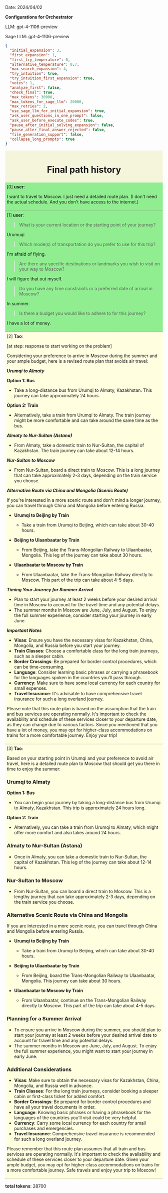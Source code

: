 Date: 2024/04/02

**Configurations for Orchestrator**

LLM: gpt-4-1106-preview

Sage LLM: gpt-4-1106-preview

```json
{
  "initial_expansion": 3,
  "first_expansion": 1,
  "first_try_temperature": 0,
  "alternative_temperature": 0.7,
  "max_search_expansion": 4,
  "try_intuition": true,
  "try_intuition_first_expansion": true,
  "votes": 1,
  "analyze_first": false,
  "check_final": true,
  "max_tokens": 30000,
  "max_tokens_for_sage_llm": 20000,
  "max_retries": 2,
  "use_sage_llm_for_initial_expansion": true,
  "ask_user_questions_in_one_prompt": false,
  "ask_user_before_execute_codes": true,
  "pause_after_initial_solving_expansion": false,
  "pause_after_final_answer_rejected": false,
  "file_generation_support": false,
  "collapse_long_prompts": true
}
```
        

<div style="background-color: beige; text-align: center; padding: 5px">


# Final path history

</div>

<div style="background-color:lightgreen; padding: 5px; border-bottom: 1px dotted grey">
<div>[0] <b>user</b>: </div>

I want to travel to Moscow. I just need a detailed route plan. 
(I don't need the actual schedule. And you don't have access to the internet.)


</div>

<div style="background-color:lightgreen; padding: 5px; border-bottom: 1px dotted grey">
<div>[1] <b>user</b>: </div>

> What is your current location or the starting point of your journey?

Urumuqi

> Which mode(s) of transportation do you prefer to use for this trip?

I'm afraid of flying.

> Are there any specific destinations or landmarks you wish to visit on your way to Moscow?

I will figure that out myself.

> Do you have any time constraints or a preferred date of arrival in Moscow?

In summer.

> Is there a budget you would like to adhere to for this journey?

I have a lot of money.



</div>

<div style="background-color:lightyellow; padding: 5px; border-bottom: 1px dotted grey">
<div>[2] <b>Tao</b>: </div>

[at step: response to start working on the problem]

Considering your preference to arrive in Moscow during the summer and your ample budget, here is a revised route plan that avoids air travel:

***Urumqi to Almaty***


**Option 1: Bus**
- Take a long-distance bus from Urumqi to Almaty, Kazakhstan. This journey can take approximately 24 hours.

**Option 2: Train**
- Alternatively, take a train from Urumqi to Almaty. The train journey might be more comfortable and can take around the same time as the bus.

***Almaty to Nur-Sultan (Astana)***


- From Almaty, take a domestic train to Nur-Sultan, the capital of Kazakhstan. The train journey can take about 12-14 hours.

***Nur-Sultan to Moscow***


- From Nur-Sultan, board a direct train to Moscow. This is a long journey that can take approximately 2-3 days, depending on the train service you choose.

***Alternative Route via China and Mongolia (Scenic Route)***


If you're interested in a more scenic route and don't mind a longer journey, you can travel through China and Mongolia before entering Russia.

- **Urumqi to Beijing by Train**
  - Take a train from Urumqi to Beijing, which can take about 30-40 hours.

- **Beijing to Ulaanbaatar by Train**
  - From Beijing, take the Trans-Mongolian Railway to Ulaanbaatar, Mongolia. This leg of the journey can take about 30 hours.

- **Ulaanbaatar to Moscow by Train**
  - From Ulaanbaatar, take the Trans-Mongolian Railway directly to Moscow. This part of the trip can take about 4-5 days.

***Timing Your Journey for Summer Arrival***


- Plan to start your journey at least 2 weeks before your desired arrival time in Moscow to account for the travel time and any potential delays.
- The summer months in Moscow are June, July, and August. To enjoy the full summer experience, consider starting your journey in early June.

***Important Notes***


- **Visas**: Ensure you have the necessary visas for Kazakhstan, China, Mongolia, and Russia before you start your journey.
- **Train Classes**: Choose a comfortable class for the long train journeys, such as a sleeper cabin.
- **Border Crossings**: Be prepared for border control procedures, which can be time-consuming.
- **Language**: Consider learning basic phrases or carrying a phrasebook for the languages spoken in the countries you'll pass through.
- **Currency**: Make sure to have some local currency for each country for small expenses.
- **Travel Insurance**: It's advisable to have comprehensive travel insurance for such a long overland journey.

Please note that this route plan is based on the assumption that the train and bus services are operating normally. It's important to check the availability and schedule of these services closer to your departure date, as they can change due to various factors. Since you mentioned that you have a lot of money, you may opt for higher-class accommodations on trains for a more comfortable journey. Enjoy your trip!


</div>

<div style="background-color:lightyellow; padding: 5px; border-bottom: 1px dotted grey">
<div>[3] <b>Tao</b>: </div>

Based on your starting point in Urumqi and your preference to avoid air travel, here is a detailed route plan to Moscow that should get you there in time to enjoy the summer:

### Urumqi to Almaty
**Option 1: Bus**
- You can begin your journey by taking a long-distance bus from Urumqi to Almaty, Kazakhstan. This trip is approximately 24 hours long.

**Option 2: Train**
- Alternatively, you can take a train from Urumqi to Almaty, which might offer more comfort and also takes around 24 hours.

### Almaty to Nur-Sultan (Astana)
- Once in Almaty, you can take a domestic train to Nur-Sultan, the capital of Kazakhstan. This leg of the journey can take about 12-14 hours.

### Nur-Sultan to Moscow
- From Nur-Sultan, you can board a direct train to Moscow. This is a lengthy journey that can take approximately 2-3 days, depending on the train service you choose.

### Alternative Scenic Route via China and Mongolia
If you are interested in a more scenic route, you can travel through China and Mongolia before entering Russia.

- **Urumqi to Beijing by Train**
  - Take a train from Urumqi to Beijing, which can take about 30-40 hours.

- **Beijing to Ulaanbaatar by Train**
  - From Beijing, board the Trans-Mongolian Railway to Ulaanbaatar, Mongolia. This journey can take about 30 hours.

- **Ulaanbaatar to Moscow by Train**
  - From Ulaanbaatar, continue on the Trans-Mongolian Railway directly to Moscow. This part of the trip can take about 4-5 days.

### Planning for a Summer Arrival
- To ensure you arrive in Moscow during the summer, you should plan to start your journey at least 2 weeks before your desired arrival date to account for travel time and any potential delays.
- The summer months in Moscow are June, July, and August. To enjoy the full summer experience, you might want to start your journey in early June.

### Additional Considerations
- **Visas**: Make sure to obtain the necessary visas for Kazakhstan, China, Mongolia, and Russia well in advance.
- **Train Classes**: For the long train journeys, consider booking a sleeper cabin or first-class ticket for added comfort.
- **Border Crossings**: Be prepared for border control procedures and have all your travel documents in order.
- **Language**: Knowing basic phrases or having a phrasebook for the languages of the countries you'll visit could be very helpful.
- **Currency**: Carry some local currency for each country for small purchases and emergencies.
- **Travel Insurance**: Comprehensive travel insurance is recommended for such a long overland journey.

Please remember that this route plan assumes that all train and bus services are operating normally. It's important to check the availability and schedule of these services closer to your departure date. Given your ample budget, you may opt for higher-class accommodations on trains for a more comfortable journey. Safe travels and enjoy your trip to Moscow!


</div>

**total tokens**: 28700


